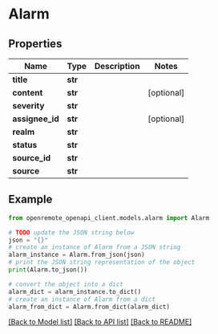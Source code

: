 # Alarm


## Properties

Name | Type | Description | Notes
------------ | ------------- | ------------- | -------------
**title** | **str** |  | 
**content** | **str** |  | [optional] 
**severity** | **str** |  | 
**assignee_id** | **str** |  | [optional] 
**realm** | **str** |  | 
**status** | **str** |  | 
**source_id** | **str** |  | 
**source** | **str** |  | 

## Example

```python
from openremote_openapi_client.models.alarm import Alarm

# TODO update the JSON string below
json = "{}"
# create an instance of Alarm from a JSON string
alarm_instance = Alarm.from_json(json)
# print the JSON string representation of the object
print(Alarm.to_json())

# convert the object into a dict
alarm_dict = alarm_instance.to_dict()
# create an instance of Alarm from a dict
alarm_from_dict = Alarm.from_dict(alarm_dict)
```
[[Back to Model list]](../README.md#documentation-for-models) [[Back to API list]](../README.md#documentation-for-api-endpoints) [[Back to README]](../README.md)


